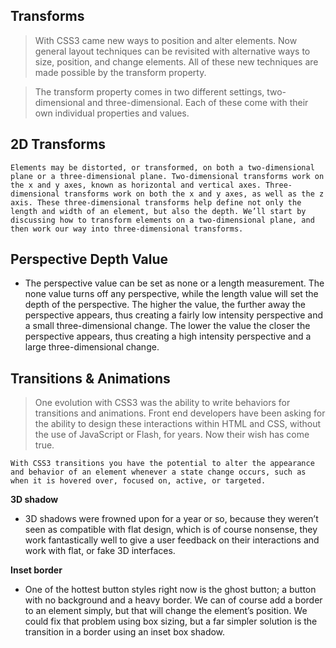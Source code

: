 ## Transforms
> With CSS3 came new ways to position and alter elements. Now general layout techniques can be revisited with alternative ways to size, position, and change elements. All of these new techniques are made possible by the transform property.

> The transform property comes in two different settings, two-dimensional and three-dimensional. Each of these come with their own individual properties and values.

## 2D Transforms
`Elements may be distorted, or transformed, on both a two-dimensional plane or a three-dimensional plane. Two-dimensional transforms work on the x and y axes, known as horizontal and vertical axes. Three-dimensional transforms work on both the x and y axes, as well as the z axis. These three-dimensional transforms help define not only the length and width of an element, but also the depth. We’ll start by discussing how to transform elements on a two-dimensional plane, and then work our way into three-dimensional transforms.`

## Perspective Depth Value
* The perspective value can be set as none or a length measurement. The none value turns off any perspective, while the length value will set the depth of the perspective. The higher the value, the further away the perspective appears, thus creating a fairly low intensity perspective and a small three-dimensional change. The lower the value the closer the perspective appears, thus creating a high intensity perspective and a large three-dimensional change.

## Transitions & Animations
> One evolution with CSS3 was the ability to write behaviors for transitions and animations. Front end developers have been asking for the ability to design these interactions within HTML and CSS, without the use of JavaScript or Flash, for years. Now their wish has come true.

`With CSS3 transitions you have the potential to alter the appearance and behavior of an element whenever a state change occurs, such as when it is hovered over, focused on, active, or targeted.`

**3D shadow**
- 3D shadows were frowned upon for a year or so, because they weren’t seen as compatible with flat design, which is of course nonsense, they work fantastically well to give a user feedback on their interactions and work with flat, or fake 3D interfaces.

**Inset border**
- One of the hottest button styles right now is the ghost button; a button with no background and a heavy border. We can of course add a border to an element simply, but that will change the element’s position. We could fix that problem using box sizing, but a far simpler solution is the transition in a border using an inset box shadow.
